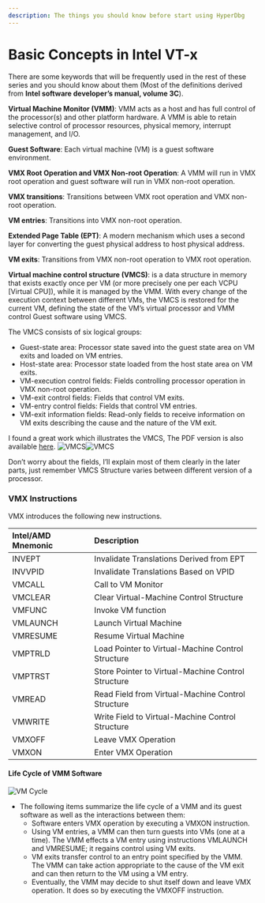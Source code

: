 ```yaml
---
description: The things you should know before start using HyperDbg
---
```


# Basic Concepts in Intel VT-x

There are some keywords that will be frequently used in the rest of these series and you should know about them \(Most of the definitions derived from **Intel software developer’s manual, volume 3C**\).

**Virtual Machine Monitor \(VMM\)**: VMM acts as a host and has full control of the processor\(s\) and other platform hardware. A VMM is able to retain selective control of processor resources, physical memory, interrupt management, and I/O.

**Guest Software**: Each virtual machine \(VM\) is a guest software environment.

**VMX Root Operation and VMX Non-root Operation**: A VMM will run in VMX root operation and guest software will run in VMX non-root operation.

**VMX transitions**: Transitions between VMX root operation and VMX non-root operation.

**VM entries**: Transitions into VMX non-root operation.

**Extended Page Table \(EPT\)**: A modern mechanism which uses a second layer for converting the guest physical address to host physical address.

**VM exits**: Transitions from VMX non-root operation to VMX root operation.

**Virtual machine control structure \(VMCS\)**: is a data structure in memory that exists exactly once per VM \(or more precisely one per each VCPU \[Virtual CPU\]\), while it is managed by the VMM. With every change of the execution context between different VMs, the VMCS is restored for the current VM, defining the state of the VM’s virtual processor and VMM control Guest software using VMCS.

The VMCS consists of six logical groups:

*  Guest-state area: Processor state saved into the guest state area on VM exits and loaded on VM entries.
*  Host-state area: Processor state loaded from the host state area on VM exits.
*  VM-execution control fields: Fields controlling processor operation in VMX non-root operation.
*  VM-exit control fields: Fields that control VM exits.
*  VM-entry control fields: Fields that control VM entries.
*  VM-exit information fields: Read-only fields to receive information on VM exits describing the cause and the nature of the VM exit.

I found a great work which illustrates the VMCS, The PDF version is also available [here](https://rayanfam.com/wp-content/uploads/sites/2/2018/08/VMCS.pdf). ![VMCS](https://rayanfam.com/wp-content/uploads/sites/2/2018/08/VMCS-page-001-1.jpeg)![VMCS](https://rayanfam.com/wp-content/uploads/sites/2/2018/08/VMCS-page-002-1.jpg)

Don’t worry about the fields, I’ll explain most of them clearly in the later parts, just remember VMCS Structure varies between different version of a processor.

### **VMX Instructions** 

VMX introduces the following new instructions.

| Intel/AMD Mnemonic | Description |
| :--- | :--- |
| INVEPT | Invalidate Translations Derived from EPT |
| INVVPID | Invalidate Translations Based on VPID |
| VMCALL | Call to VM Monitor |
| VMCLEAR | Clear Virtual-Machine Control Structure |
| VMFUNC | Invoke VM function |
| VMLAUNCH | Launch Virtual Machine |
| VMRESUME | Resume Virtual Machine |
| VMPTRLD | Load Pointer to Virtual-Machine Control Structure |
| VMPTRST | Store Pointer to Virtual-Machine Control Structure |
| VMREAD | Read Field from Virtual-Machine Control Structure |
| VMWRITE | Write Field to Virtual-Machine Control Structure |
| VMXOFF | Leave VMX Operation |
| VMXON | Enter VMX Operation |

#### **Life Cycle of VMM Software**

![VM Cycle](https://rayanfam.com/wp-content/uploads/sites/2/2018/08/vmm-life-cycle.png)

* The following items summarize the life cycle of a VMM and its guest software as well as the interactions between them:
  * Software enters VMX operation by executing a VMXON instruction.
  * Using VM entries, a VMM can then turn guests into VMs \(one at a time\). The VMM effects a VM entry using instructions VMLAUNCH and VMRESUME; it regains control using VM exits.
  * VM exits transfer control to an entry point specified by the VMM. The VMM can take action appropriate to the cause of the VM exit and can then return to the VM using a VM entry.
  * Eventually, the VMM may decide to shut itself down and leave VMX operation. It does so by executing the VMXOFF instruction.

